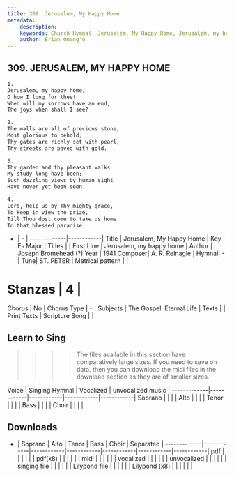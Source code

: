 ```yaml
---
title: 309. Jerusalem, My Happy Home
metadata:
    description: 
    keywords: Church Hymnal, Jerusalem, My Happy Home, Jerusalem, my happy home, 
    author: Brian Onang'o
---
```



## 309. JERUSALEM, MY HAPPY HOME

```txt
1.
Jerusalem, my happy home,
O how I long for thee!
When will my sorrows have an end,
The joys when shall I see?

2.
The walls are all of precious stone,
Most glorious to behold;
Thy gates are richly set with pearl,
Thy streets are paved with gold.

3.
Thy garden and thy pleasant walks
My study long have been;
Such dazzling views by human sight
Have never yet been seen.

4.
Lord, help us by Thy mighty grace,
To keep in view the prize,
Till Thou dost come to take us home
To that blessed paradise.
```

- |   -  |
-------------|------------|
Title | Jerusalem, My Happy Home |
Key | E♭ Major |
Titles |  |
First Line | Jerusalem, my happy home |
Author | Joseph Bromehead (?)
Year | 1941
Composer| A. R. Reinagle |
Hymnal|  - |
Tune| ST. PETER |
Metrical pattern | |
# Stanzas | 4 |
Chorus | No |
Chorus Type | - |
Subjects | The Gospel: Eternal Life |
Texts |  |
Print Texts | 
Scripture Song |  |
  
## Learn to Sing

>>>> The files available in this section have comparatively large sizes. If you need to save on data, then you can download the midi files in the download section as they are of smaller sizes.

Voice |  Singing Hymnal | Vocalized | unvocalized music |
-------------|------------|------------|------------|------------|
Soprano | | | |
Alto | | | |
Tenor | | | |
Bass | | | |
Choir | | | |

## Downloads

- |  Soprano | Alto | Tenor | Bass | Choir | Separated |
-------------|------------|------------|------------|------------|------------|------------|
pdf | | | | | |
pdf(x8) | | | | | |
midi | | | | | |
vocalized | | | | | |
unvocalized | | | | | |
singing file | | | | | |
Lilypond file | | | | | |
Lilypond (x8) | | | | | |
  
